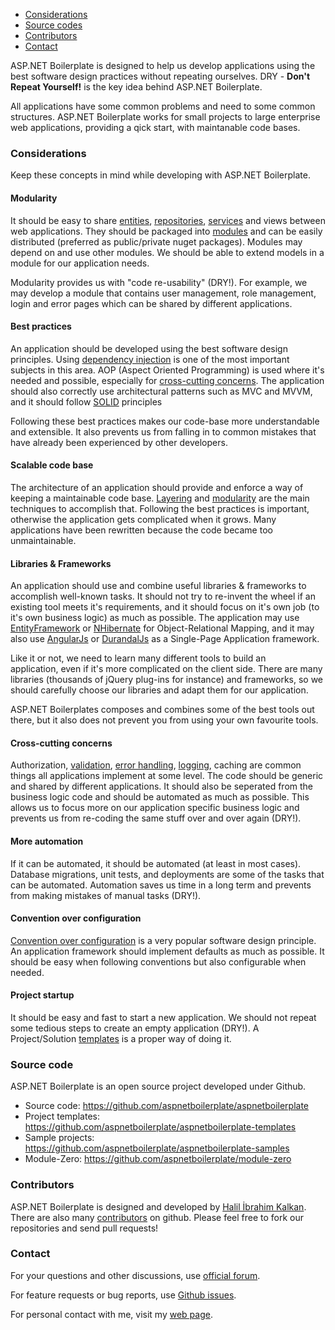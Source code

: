 -   [Considerations](#considerations)
-   [Source codes](#sourceCodes)
-   [Contributors](#contributors)
-   [Contact](#contact)

ASP.NET Boilerplate is designed to help us develop applications using
the best software design practices without repeating ourselves. DRY -
**Don't Repeat Yourself!** is the key idea behind ASP.NET Boilerplate.

All applications have some common problems and need to some common
structures. ASP.NET Boilerplate works for small projects to large
enterprise web applications, providing a qick start, with maintanable
code bases.

### Considerations

Keep these concepts in mind while developing with ASP.NET Boilerplate.

#### Modularity

It should be easy to share [entities](/Pages/Documents/Entities),
[repositories](/Pages/Documents/Repositories),
[services](/Pages/Documents/Application-Services) and views between web
applications. They should be packaged into
[modules](/Pages/Documents/Module-System) and can be easily distributed
(preferred as public/private nuget packages). Modules may depend on and
use other modules. We should be able to extend models in a module for
our application needs.

Modularity provides us with "code re-usability" (DRY!). For example, we
may develop a module that contains user management, role management,
login and error pages which can be shared by different applications.

#### Best practices

An application should be developed using the best software design
principles. Using [dependency
injection](/Pages/Documents/Dependency-Injection) is one of the most
important subjects in this area. AOP (Aspect Oriented Programming) is
used where it's needed and possible, especially for [cross-cutting
concerns](http://en.wikipedia.org/wiki/Cross-cutting_concern). The
application should also correctly use architectural patterns such as MVC
and MVVM, and it should follow
[SOLID](http://en.wikipedia.org/wiki/SOLID_(object-oriented_design))
principles

Following these best practices makes our code-base more understandable
and extensible. It also prevents us from falling in to common mistakes
that have already been experienced by other developers.

#### Scalable code base

The architecture of an application should provide and enforce a way of
keeping a maintainable code base.
[Layering](/Pages/Documents/NLayer-Architecture) and
[modularity](/Pages/Documents/Module-System) are the main techniques to
accomplish that. Following the best practices is important, otherwise
the application gets complicated when it grows. Many applications have
been rewritten because the code became too unmaintainable.

#### Libraries & Frameworks

An application should use and combine useful libraries & frameworks to
accomplish well-known tasks. It should not try to re-invent the wheel if
an existing tool meets it's requirements, and it should focus on it's
own job (to it's own business logic) as much as possible. The
application may use
[EntityFramework](/Pages/Documents/EntityFramework-Integration) or
[NHibernate](/Pages/Documents/NHibernate-Integration) for
Object-Relational Mapping, and it may also use
[AngularJs](https://angularjs.org/) or
[DurandalJs](http://durandaljs.com/) as a Single-Page Application
framework.

Like it or not, we need to learn many different tools to build an
application, even if it's more complicated on the client side. There are
many libraries (thousands of jQuery plug-ins for instance) and
frameworks, so we should carefully choose our libraries and adapt them
for our application.

ASP.NET Boilerplates composes and combines some of the best tools out
there, but it also does not prevent you from using your own favourite
tools.

#### Cross-cutting concerns

Authorization,
[validation](/Pages/Documents/Validating-Data-Transfer-Objects), [error
handling](/Pages/Documents/Handling-Exceptions),
[logging](/Pages/Documents/Logging), caching are common things all
applications implement at some level. The code should be generic and
shared by different applications. It should also be seperated from the
business logic code and should be automated as much as possible. This
allows us to focus more on our application specific business logic and
prevents us from re-coding the same stuff over and over again (DRY!).

#### More automation

If it can be automated, it should be automated (at least in most cases).
Database migrations, unit tests, and deployments are some of the tasks
that can be automated. Automation saves us time in a long term and
prevents from making mistakes of manual tasks (DRY!).

#### Convention over configuration

[Convention over
configuration](http://en.wikipedia.org/wiki/Convention_over_configuration)
is a very popular software design principle. An application framework
should implement defaults as much as possible. It should be easy when
following conventions but also configurable when needed.

#### Project startup

It should be easy and fast to start a new application. We should not
repeat some tedious steps to create an empty application (DRY!). A
Project/Solution [templates](/Templates) is a proper way of doing it.

### Source code

ASP.NET Boilerplate is an open source project developed under Github.

-   Source code:
    <https://github.com/aspnetboilerplate/aspnetboilerplate>
-   Project templates:
    <https://github.com/aspnetboilerplate/aspnetboilerplate-templates>
-   Sample projects:
    <https://github.com/aspnetboilerplate/aspnetboilerplate-samples>
-   Module-Zero: <https://github.com/aspnetboilerplate/module-zero>

### Contributors

ASP.NET Boilerplate is designed and developed by [Halil İbrahim
Kalkan](http://www.halilibrahimkalkan.com/). There are also many
[contributors](https://github.com/aspnetboilerplate/aspnetboilerplate/graphs/contributors)
on github. Please feel free to fork our repositories and send pull
requests!

### Contact

For your questions and other discussions, use [official
forum](http://forum.aspnetboilerplate.com/).

For feature requests or bug reports, use [Github
issues](https://github.com/aspnetboilerplate/aspnetboilerplate/issues).

For personal contact with me, visit my [web
page](http://halilibrahimkalkan.com/contact/).
